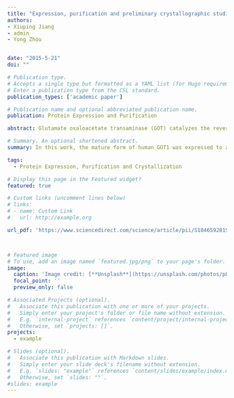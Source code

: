 ```yaml
---
title: "Expression, purification and preliminary crystallographic studies of human glutamate oxaloacetate transaminase 1 (GOT1)"
authors:
- Xiuping Jiang
- admin
- Yong Zhou


date: "2015-5-21"
doi: ""

# Publication type.
# Accepts a single type but formatted as a YAML list (for Hugo requirements).
# Enter a publication type from the CSL standard.
publication_types: ['academic paper']

# Publication name and optional abbreviated publication name.
publication: Protein Expression and Purification

abstract: Glutamate oxaloacetate transaminase (GOT) catalyzes the reversible reaction of l-aspartate and α-ketoglutarate into oxaloacetate and l-glutamate and plays a key role in carbon and nitrogen metabolism in all organisms. In human tissues, GOTs are pyridoxal 5′-phosphate-dependent (PLP) enzymes which exist in cytoplasm and mitochondrial forms, GOT1 and GOT2, respectively. GOT1 expression correlates with the growth of several tumors because cancer cells can utilize the amino acid glutamine to fuel anabolic processes, and therefore, GOT1 represents a new therapeutic target in cancer.

# Summary. An optional shortened abstract.
summary: In this work, the mature form of human GOT1 was expressed to a high level in Escherichia coli periplasmic space using pET-22b vector, purified by a combination of immobilized metal-affinity chromatography and cation exchange chromatography. 

tags:
  - Protein Expression, Purification and Crystallization

# Display this page in the Featured widget?
featured: true

# Custom links (uncomment lines below)
# links:
# - name: Custom Link
#   url: http://example.org

url_pdf: 'https://www.sciencedirect.com/science/article/pii/S1046592815001230#f0015'



# Featured image
# To use, add an image named `featured.jpg/png` to your page's folder.
image:
  caption: 'Image credit: [**Unsplash**](https://unsplash.com/photos/pLCdAaMFLTE)'
  focal_point: ''
  preview_only: false

# Associated Projects (optional).
#   Associate this publication with one or more of your projects.
#   Simply enter your project's folder or file name without extension.
#   E.g. `internal-project` references `content/project/internal-project/index.md`.
#   Otherwise, set `projects: []`.
projects:
  - example

# Slides (optional).
#   Associate this publication with Markdown slides.
#   Simply enter your slide deck's filename without extension.
#   E.g. `slides: "example"` references `content/slides/example/index.md`.
#   Otherwise, set `slides: ""`.
#slides: example
---
```

